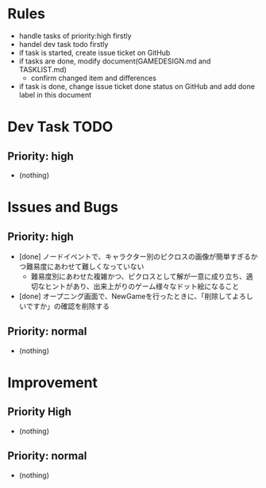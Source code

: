 # Rules
- handle tasks of priority:high firstly
- handel dev task todo firstly
- if task is started, create issue ticket on GitHub
- if tasks are done, modify document(GAMEDESIGN.md and TASKLIST.md)
    - confirm changed item and differences
- if task is done, change issue ticket done status on GitHub and add done label in this document

# Dev Task TODO
## Priority: high
- (nothing)

# Issues and Bugs
## Priority: high
- [done] ノードイベントで、キャラクター別のピクロスの画像が簡単すぎるかつ難易度にあわせて難しくなっていない
    - 難易度別にあわせた複雑かつ、ピクロスとして解が一意に成り立ち、適切なヒントがあり、出来上がりのゲーム様々なドット絵になること
- [done] オープニング画面で、NewGameを行ったときに、「削除してよろしいですか」の確認を削除する

## Priority: normal
- (nothing)

# Improvement
## Priority High
- (nothing)
## Priority: normal
- (nothing)
